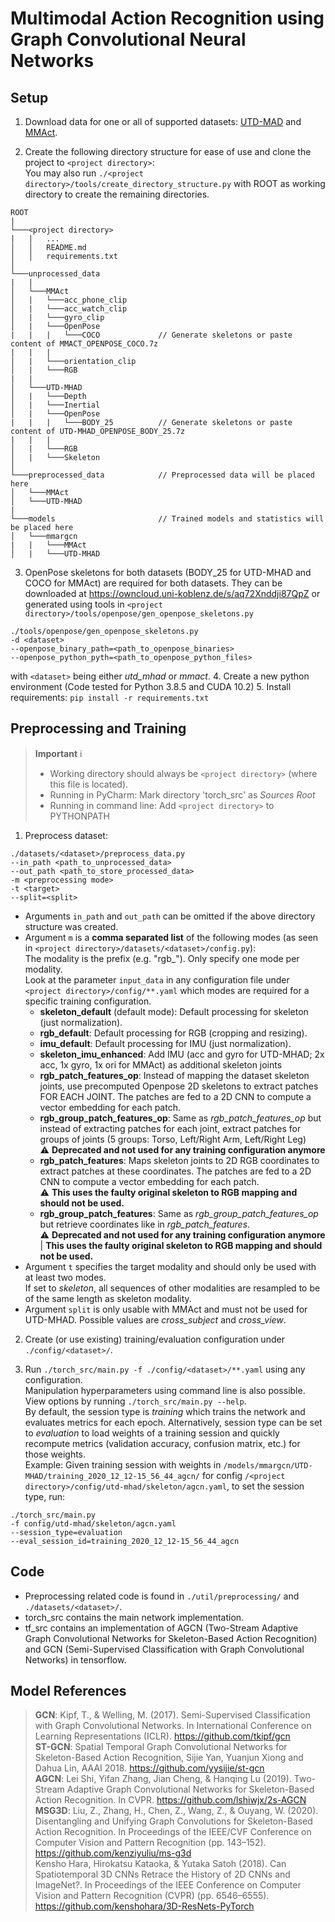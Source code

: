 # Multimodal Action Recognition using Graph Convolutional Neural Networks

## Setup

1. Download data for one or all of supported datasets: [UTD-MAD](https://personal.utdallas.edu/~kehtar/UTD-MHAD.html) and [MMAct](https://mmact19.github.io/2019/).

2. Create the following directory structure for ease of use and clone the project to `<project directory>`:  
   You may also run `./<project directory>/tools/create_directory_structure.py` with ROOT as working directory
   to create the remaining directories.
```
ROOT
|
└───<project directory>
|   |   ...
│   │   README.md
│   │   requirements.txt
│   
└───unprocessed_data 
|   |
│   └───MMAct
│   |   └───acc_phone_clip
│   |   └───acc_watch_clip
│   |   └───gyro_clip
│   |   └───OpenPose
|   |   |   └───COCO             // Generate skeletons or paste content of MMACT_OPENPOSE_COCO.7z
|   |   |
│   |   └───orientation_clip
│   |   └───RGB
|   |
│   └───UTD-MHAD
│   |   └───Depth
│   |   └───Inertial
│   |   └───OpenPose
|   |   |   └───BODY_25          // Generate skeletons or paste content of UTD-MHAD_OPENPOSE_BODY_25.7z
|   |   |
│   |   └───RGB
│   |   └───Skeleton
│
└───preprocessed_data            // Preprocessed data will be placed here
│   └───MMAct
│   └───UTD-MHAD
|
└───models                       // Trained models and statistics will be placed here
│   └───mmargcn
|   |   └───MMAct
│   |   └───UTD-MHAD
```
3. OpenPose skeletons for both datasets (BODY_25 for UTD-MHAD and COCO for MMAct) are required for both datasets.
   They can be downloaded at https://owncloud.uni-koblenz.de/s/aq72Xnddji87QpZ 
   or generated using tools in `<project directory>/tools/openpose/gen_openpose_skeletons.py`
```
./tools/openpose/gen_openpose_skeletons.py
-d <dataset>
--openpose_binary_path=<path_to_openpose_binaries>
--openpose_python_pyth=<path_to_openpose_python_files>
```
with `<dataset>` being either *utd_mhad* or *mmact*.
4. Create a new python environment (Code tested for Python 3.8.5 and CUDA 10.2)
5. Install requirements: `pip install -r requirements.txt`

## Preprocessing and Training

> **Important** :information_source:  
> - Working directory should always be `<project directory>` (where this file is located).  
> - Running in PyCharm: Mark directory 'torch_src' as *Sources Root*  
> - Running in command line: Add `<project directory>` to PYTHONPATH  

1. Preprocess dataset:  
```
./datasets/<dataset>/preprocess_data.py
--in_path <path_to_unprocessed_data>
--out_path <path_to_store_processed_data>
-m <preprocessing mode>
-t <target>
--split=<split>
```
- Arguments `in_path` and `out_path` can be omitted if the above directory structure was created.  
- Argument `m` is a **comma separated list** of the following modes (as seen in `<project directory>/datasets/<dataset>/config.py`):  
The modality is the prefix (e.g. "rgb_"). Only specify one mode per modality.  
Look at the parameter `input_data` in any configuration file under `<project directory>/config/**.yaml` which modes are required for a specific training configuration.
   - **skeleton_default** (default mode): Default processing for skeleton (just normalization).
   - **rgb_default**: Default processing for RGB (cropping and resizing).
   - **imu_default**: Default processing for IMU (just normalization).
   - **skeleton_imu_enhanced**: Add IMU (acc and gyro for UTD-MHAD; 2x acc, 1x gyro, 1x ori for MMAct) as additional skeleton joints
   - **rgb_patch_features_op**: Instead of mapping the dataset skeleton joints, use precomputed Openpose 2D skeletons to extract patches FOR EACH JOINT. The patches are fed to a 2D CNN to compute a vector embedding for each patch.
   - **rgb_group_patch_features_op**: Same as *rgb_patch_features_op* but instead of extracting patches for each joint, extract patches for groups of joints (5 groups: Torso, Left/Right Arm, Left/Right Leg)  
     :warning: **Deprecated and not used for any training configuration anymore**
   - **rgb_patch_features**: Maps skeleton joints to 2D RGB coordinates to extract patches at these coordinates. The patches are fed to a 2D CNN to compute a vector embedding for each patch.  
     :warning: **This uses the faulty original skeleton to RGB mapping and should not be used.**
   - **rgb_group_patch_features**: Same as *rgb_group_patch_features_op* but retrieve coordinates like in *rgb_patch_features*.  
     :warning: **Deprecated and not used for any training configuration anymore** | **This uses the faulty original skeleton to RGB mapping and should not be used.**
- Argument `t` specifies the target modality and should only be used with at least two modes.  
  If set to *skeleton*, all sequences of other modalities are resampled to be of the same length as skeleton modality.
- Argument `split` is only usable with MMAct and must not be used for UTD-MHAD. 
  Possible values are *cross_subject* and *cross_view*.

2. Create (or use existing) training/evaluation configuration under `./config/<dataset>/`.

3. Run `./torch_src/main.py -f ./config/<dataset>/**.yaml` using any configuration.  
   Manipulation hyperparameters using command line is also possible. View options by running `./torch_src/main.py --help`.  
   By default, the session type is *training* which trains the network and evaluates metrics for each epoch. 
   Alternatively, session type can be set to *evaluation* to load weights of a 
   training session and quickly recompute metrics (validation accuracy, confusion matrix, etc.) for those weights.  
   Example: Given training session with weights in `/models/mmargcn/UTD-MHAD/training_2020_12_12-15_56_44_agcn/` 
   for config `/<project directory>/config/utd-mhad/skeleton/agcn.yaml`, to set the session type, run:
```
./torch_src/main.py
-f config/utd-mhad/skeleton/agcn.yaml 
--session_type=evaluation 
--eval_session_id=training_2020_12_12-15_56_44_agcn
```


## Code
- Preprocessing related code is found in `./util/preprocessing/` and `./datasets/<dataset>/`.
- torch_src contains the main network implementation.
- tf_src contains an implementation of AGCN (Two-Stream Adaptive Graph Convolutional Networks for Skeleton-Based Action Recognition) and GCN (Semi-Supervised Classification with Graph Convolutional Networks) in tensorflow.


## Model References
> **GCN**: Kipf, T., & Welling, M. (2017). Semi-Supervised Classification with Graph Convolutional Networks. In International Conference on Learning Representations (ICLR). https://github.com/tkipf/gcn  
> **ST-GCN**: Spatial Temporal Graph Convolutional Networks for Skeleton-Based Action Recognition, Sijie Yan, Yuanjun Xiong and Dahua Lin, AAAI 2018. https://github.com/yysijie/st-gcn  
> **AGCN**: Lei Shi, Yifan Zhang, Jian Cheng, & Hanqing Lu (2019). Two-Stream Adaptive Graph Convolutional Networks for Skeleton-Based Action Recognition. In CVPR. https://github.com/lshiwjx/2s-AGCN  
> **MSG3D**: Liu, Z., Zhang, H., Chen, Z., Wang, Z., & Ouyang, W. (2020). Disentangling and Unifying Graph Convolutions for Skeleton-Based Action Recognition. In Proceedings of the IEEE/CVF Conference on Computer Vision and Pattern Recognition (pp. 143–152). https://github.com/kenziyuliu/ms-g3d  
> Kensho Hara, Hirokatsu Kataoka, & Yutaka Satoh (2018). Can Spatiotemporal 3D CNNs Retrace the History of 2D CNNs and ImageNet?. In Proceedings of the IEEE Conference on Computer Vision and Pattern Recognition (CVPR) (pp. 6546–6555). https://github.com/kenshohara/3D-ResNets-PyTorch
